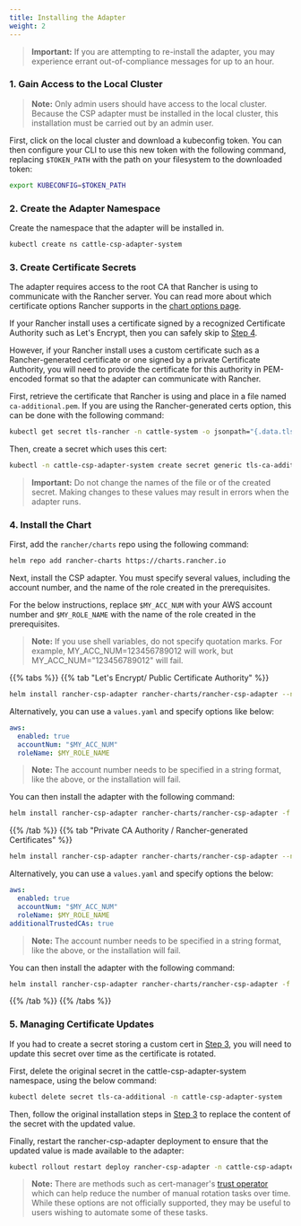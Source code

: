 ```yaml
---
title: Installing the Adapter
weight: 2
---
```


> **Important:** If you are attempting to re-install the adapter, you may experience errant out-of-compliance messages for up to an hour.

### 1. Gain Access to the Local Cluster 

> **Note:** Only admin users should have access to the local cluster. Because the CSP adapter must be installed in the local cluster, this installation must be carried out by an admin user.

First, click on the local cluster and download a kubeconfig token. You can then configure your CLI to use this new token with the following command, replacing `$TOKEN_PATH` with the path on your filesystem to the downloaded token:

```bash
export KUBECONFIG=$TOKEN_PATH
```

### 2. Create the Adapter Namespace

Create the namespace that the adapter will be installed in.

```bash
kubectl create ns cattle-csp-adapter-system
```

### 3. Create Certificate Secrets 

The adapter requires access to the root CA that Rancher is using to communicate with the Rancher server. You can read more about which certificate options Rancher supports in the [chart options page]({{<baseurl>}}/rancher/v2.6/en/installation/install-rancher-on-k8s/chart-options).

If your Rancher install uses a certificate signed by a recognized Certificate Authority such as Let's Encrypt, then you can safely skip to [Step 4](#4-install-the-chart).

However, if your Rancher install uses a custom certificate such as a Rancher-generated certificate or one signed by a private Certificate Authority, you will need to provide the certificate for this authority in PEM-encoded format so that the adapter can communicate with Rancher.

First, retrieve the certificate that Rancher is using and place in a file named `ca-additional.pem`. If you are using the Rancher-generated certs option, this can be done with the following command:

```bash
kubectl get secret tls-rancher -n cattle-system -o jsonpath="{.data.tls\.crt}" | base64 -d  >> ca-additional.pem
```

Then, create a secret which uses this cert:

```bash
kubectl -n cattle-csp-adapter-system create secret generic tls-ca-additional --from-file=ca-additional.pem
```

> **Important:** Do not change the names of the file or of the created secret. Making changes to these values may result in errors when the adapter runs.

### 4. Install the Chart

First, add the `rancher/charts` repo using the following command:

```bash
helm repo add rancher-charts https://charts.rancher.io
```

Next, install the CSP adapter. You must specify several values, including the account number, and the name of the role created in the prerequisites.

For the below instructions, replace `$MY_ACC_NUM` with your AWS account number and `$MY_ROLE_NAME` with the name of the role created in the prerequisites.

> **Note:** If you use shell variables, do not specify quotation marks. For example, MY_ACC_NUM=123456789012 will work, but MY_ACC_NUM="123456789012" will fail.

{{% tabs %}}
{{% tab "Let's Encrypt/ Public Certificate Authority" %}}

```bash
helm install rancher-csp-adapter rancher-charts/rancher-csp-adapter --namespace cattle-csp-adapter-system --set aws.enabled=true --set aws.roleName=$MY_ROLE_NAME --set-string aws.accountNumber=$MY_ACC_NUM
```


Alternatively, you can use a `values.yaml` and specify options like below:

```yaml
aws:
  enabled: true
  accountNum: "$MY_ACC_NUM"
  roleName: $MY_ROLE_NAME
```

> **Note:** The account number needs to be specified in a string format, like the above, or the installation will fail.

You can then install the adapter with the following command:

```bash
helm install rancher-csp-adapter rancher-charts/rancher-csp-adapter -f values.yaml
```

{{% /tab %}}
{{% tab "Private CA Authority / Rancher-generated Certificates" %}}

```bash
helm install rancher-csp-adapter rancher-charts/rancher-csp-adapter --namespace cattle-csp-adapter-system --set aws.enabled=true --set aws.roleName=$MY_ROLE_NAME --set-string aws.accountNumber=$MY_ACC_NUM --set additionalTrustedCAs=true
```

Alternatively, you can use a `values.yaml` and specify options the below:

```yaml
aws:
  enabled: true
  accountNum: "$MY_ACC_NUM"
  roleName: $MY_ROLE_NAME
additionalTrustedCAs: true
```

> **Note:** The account number needs to be specified in a string format, like the above, or the installation will fail.

You can then install the adapter with the following command:

```bash
helm install rancher-csp-adapter rancher-charts/rancher-csp-adapter -f values.yaml
```

{{% /tab %}}
{{% /tabs %}}

### 5. Managing Certificate Updates

If you had to create a secret storing a custom cert in [Step 3](#3-create-certificate-secrets), you will need to update this secret over time as the certificate is rotated. 

First, delete the original secret in the cattle-csp-adapter-system namespace, using the below command:

```bash
kubectl delete secret tls-ca-additional -n cattle-csp-adapter-system
```

Then, follow the original installation steps in [Step 3](#3-create-certificate-secrets) to replace the content of the secret with the updated value.

Finally, restart the rancher-csp-adapter deployment to ensure that the updated value is made available to the adapter:

```bash
kubectl rollout restart deploy rancher-csp-adapter -n cattle-csp-adapter-system
```

> **Note:** There are methods such as cert-manager's [trust operator](https://cert-manager.io/docs/projects/trust/) which can help reduce the number of manual rotation tasks over time. While these options are not officially supported, they may be useful to users wishing to automate some of these tasks.
